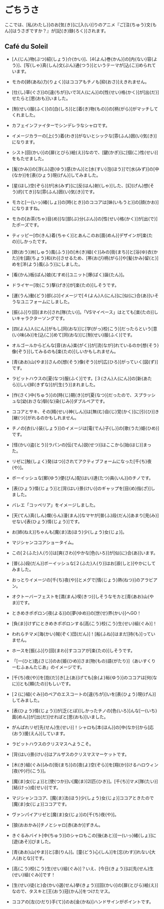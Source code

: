 # ごちうさ

ここでは、[私{わたし}]のお[気{き}]に[入{い}]りのアニメ『ご[注{ちゅう}文{もん}]はうさぎですか？』が[記{き}録{ろく}]されます。

## Café du Soleil

- [人{じん}物{ぶつ}紹{しょう}介{かい}]、[4{よん}巻{かん}]の[内{ない}容{よう}]、[写{しゃ}真{しん}文{ぶん}通{つう}]というテーマが[込{こ}]められています。

- モカの[姉{あね}力{りょく}]はココアもチノも[抑{おさ}]えきれません。

- [仕{し}草{ぐさ}]の[違{ちが}]いで3[人{にん}]の[性{せい}格{かく}]が[出{だ}]せたらと[思{おも}]いました。

- [制{せい}服{ふく}]の[白{しろ}]と[着{き}物{もの}]の[柄{がら}]がマッチしてくれました。

- カフェインファイターでシンデレラなシャロです。

- イメージカラーの[上{う}着{わき}]がないとシックな[雰{ふん}囲{い}気{き}]になります。

- シスト[回{かい}]の[扉{とびら}絵{え}]なので、[鍵{かぎ}]に[個{こ}性{せい}]をもたせました。

- [髪{かみ}]の[浮{ふ}遊{ゆう}感{かん}]と[水{すい}泡{ほう}]で[水{みず}]の[中{なか}]を[表{ひょう}現{げん}]してみました。

- [星{ほし}空{ぞら}]が[水{みず}]に[反{はん}射{しゃ}]した、[幻{げん}想{そう}的{てき}]な[雰{ふん}囲{い}気{き}]です。

- モカと[一{いっ}緒{しょ}]の[時{とき}]のココアは[妹{いもうと}]の[顔{かお}]になりますね。

- モカの[お茶{ちゃ}目{め}]な[部{ぶ}分{ぶん}]の[性{せい}格{かく}]が[出{で}]たポーズです。

- ティッピー[巾{きん}着{ちゃく}]とあんこのお[面{めん}]デザインが[楽{たの}]しかったです。

- [欧{おう}洲{しゅう}風{ふう}]の[木{き}組{ぐ}]みの[街{まち}]と[浴{ゆ}衣{かた}]を[調{ちょう}和{わ}]させるため、[帯{おび}柄{がら}]や[髪{かみ}留{と}]めを[洋{よう}風{ふう}]にしました。

- [看{かん}板{ばん}娘{むすめ}]ユニット[爆{ばく}誕{たん}]。

- ドライヤー[攻{こう}撃{げき}]が[楽{たの}]しそうです。

- [運{うん}動{どう}部{ぶ}]イメージで[４{よん}人{にん}]に[似{に}合{あ}]いそうなユニフォームにしました。

- [振{ふ}]り[回{まわ}]され[隊{たい}]。「VSマイペース」はとても[楽{たの}]しいキャラクターソングです。

- [四{よん}人{にん}]がもし[同{おな}]じ[学{がっ}校{こう}]だったらという[意{い}味{み}]を[込{こ}]めて[同{おな}]じ[制{せい}服{ふく}]です。

- オルゴールからどんな[音{おん}楽{がく}]が[流{なが}]れているのか[想{そう}像{ぞう}]してみるのも[楽{たの}]しいかもしれません。

- [青{あお}山{やま}]さんの[想{そう}像{ぞう}]が[広{ひろ}]がっていく[図{ず}]です。

- ラビットハウスの[夏{なつ}服{ふく}]です。[３{さん}人{にん}]の[新{あたら}]しい[絆{きずな}]が[生{う}]まれました。

- [作{さく}中{ちゅう}]の[時{じ}期{き}]が[夏{なつ}]だったので、スプラッシュな[幼{おさな}馴{な}染{じみ}]ダブルペアです。

- ココアとサキ、その[精{せい}神{しん}]は[無{む}自{じ}覚{かく}]に[引{ひ}]き[継{つ}]がれるのかもしれません。

- チノの[衣{い}装{しょう}]のイメージは[電{でん}子{し}]の[歌{うた}姫{ひめ}]です。

- [怪{かい}盗{とう}]ラパンの[伝{でん}説{せつ}]はここから[始{はじ}]まった。

- リゼに[触{しょく}発{はつ}]されてアクティブフォームになった[千{ち}夜{や}]。

- ボーイッシュな[郵{ゆう}便{びん}配{はい}達{たつ}員{いん}]のチノです。

- [表{ひょう}情{じょう}]と[背{はい}景{けい}]のギャップを[目{め}指{ざ}]しました。

- バレエ「コッペリア」をイメージしました。

- [天{てん}真{しん}爛{らん}漫{まん}]なマヤが[普{ふ}段{だん}]あまり[見{み}]せない[表{ひょう}情{じょう}]です。

- お[姉{ねえ}]ちゃんも[魔{ま}法{ほう}少{しょう}女{じょ}]。

- マジシャンココアショータイム。

- この[２{ふた}人{り}]は[爽{さわ}]やかな[色{いろ}]が[似{に}合{あ}]います。

- [普{ふ}段{だん}]ボーイッシュな[２{ふた}人{り}]はお[淑{しと}]やかにしてみました。

- おっとりイメージの[千{ち}夜{や}]とメグで[情{じょう}熱{ねつ}]のアラビアン。

- オクトーバーフェストを[満{まん}喫{きつ}]しそうなモカと[青{あお}山{やま}]です。

- ときめきポポロン[夜{よる}]の[夢{ゆめ}]の[世{せ}界{かい}]へGO！

- [負{ま}]けずにときめきポポロンする[高{こう}校{こう}生{せい}組{ぐみ}]！

- われらチマメ[海{かい}賊{ぞく}団{だん}]！[船{ふね}]はまだ[持{も}]っていません。

- ホースを[振{ふ}]り[回{まわ}]すココアが[楽{たの}]しそうです。

- 「[一{ひと}匙{さじ}]のお[姫{ひめ}]さま[物{もの}語{がたり}]（あいすくりーむふぁんたじあ」のイメージです。

- [千{ち}夜{や}]を[抱{だ}]き[上{あ}]げても[余{よ}裕{ゆう}]のココアは[何{なに}]とも[頼{たの}]もしいです。

- [２{に}組{ぐみ}]のペアのエスコートの[違{ちが}]いを[表{ひょう}現{げん}]してみました。

- [表{ひょう}情{じょう}]が[乏{とぼ}]しかったチノの[色{いろ}]んな[一{いち}面{めん}]が[出{だ}]せればと[思{おも}]いました。

- がんばれリゼ[先{せん}生{せい}]！シャロも[本{ほん}]の[中{なか}]から[応{おう}援{えん}]しています。

- ラビットハウスのクリスマスへようこそ。

- [背{はい}景{けい}]はアルザスのクリスマスマーケットです。

- [木{き}組{ぐみ}]みの[街{まち}]の[夜{よ}空{ぞら}]を[翔{か}]けるハロウィン[夜{や}行{こう}]。

- [魔{ま}女{じょ}]と[使{つか}]い[魔{ま}]2[匹{ひき}]。[千{ち}]マメ[隊{たい}][結{けっ}成{せい}]です。

- マジシャンココア、[魔{ま}法{ほう}少{しょう}女{じょ}]ココアときたので[魔{ま}女{じょ}]ココアです。

- ヴァンパイアリゼと[魔{ま}女{じょ}]の[千{ち}夜{や}]。

- [狼{おおかみ}]チノとシャロ[赤{あか}]ずきん。

- きぐるみバイト[中{ちゅう}]のシャロもこの[後{あと}][一{いっ}緒{しょ}]に[遊{あそ}]びました。

- [青{あお}山{やま}]と[凛{りん}]。[童{どう}心{しん}]を[忘{わす}]れない[大人{おとな}]です。

- [高{こう}校{こう}生{せい}組{ぐみ}]？いえ、[今日{きょう}]は[先{せん}生{せい}組{ぐみ}]です！

- [生{せい}徒{と}会{かい}選{せん}挙{きょう}][回{かい}]の[扉{とびら}絵{え}]なので、タスキと[王{おう}冠{かん}]をつけたマス。

- ココアの[左{ひだり}手{て}]のお[金{かね}]ハンドサインがポイントです。